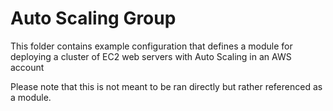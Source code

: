# Auto Scaling Group
This folder contains example configuration that defines a module for deploying a cluster of EC2 web servers with Auto Scaling in an AWS account

Please note that this is not meant to be ran directly but rather referenced as a module.